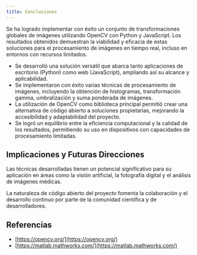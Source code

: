 ```yaml
---
title: Conclusiones
---
```


Se ha logrado implementar con éxito un conjunto de transformaciones globales de imágenes utilizando OpenCV con Python y JavaScript. Los resultados obtenidos demuestran la viabilidad y eficacia de estas soluciones para el procesamiento de imágenes en tiempo real, incluso en entornos con recursos limitados.

- Se desarrolló una solución versátil que abarca tanto aplicaciones de escritorio (Python) como web (JavaScript), ampliando así su alcance y aplicabilidad.
- Se implementaron con éxito varias técnicas de procesamiento de imágenes, incluyendo la obtención de histogramas, transformación gamma, umbralización y suma ponderada de imágenes.
- La utilización de OpenCV como biblioteca principal permitió crear una alternativa de código abierto a soluciones propietarias, mejorando la accesibilidad y adaptabilidad del proyecto.
- Se logró un equilibrio entre la eficiencia computacional y la calidad de los resultados, permitiendo su uso en dispositivos con capacidades de procesamiento limitadas.

## Implicaciones y Futuras Direcciones

Las técnicas desarrolladas tienen un potencial significativo para su aplicación en áreas como la visión artificial, la fotografía digital y el análisis de imágenes médicas.

La naturaleza de código abierto del proyecto fomenta la colaboración y el desarrollo continuo por parte de la comunidad científica y de desarrolladores.

## Referencias

- [https://opencv.org/](https://opencv.org/) 
- [https://matlab.mathworks.com/](https://matlab.mathworks.com/)
